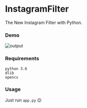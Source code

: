 # InstagramFilter
The New Instagram Filter with Python.

### Demo

![output](output.gif)


### Requirements
```
python 3.6
dlib
opencv
```

### Usage
Just run ```app.py``` :wink:
